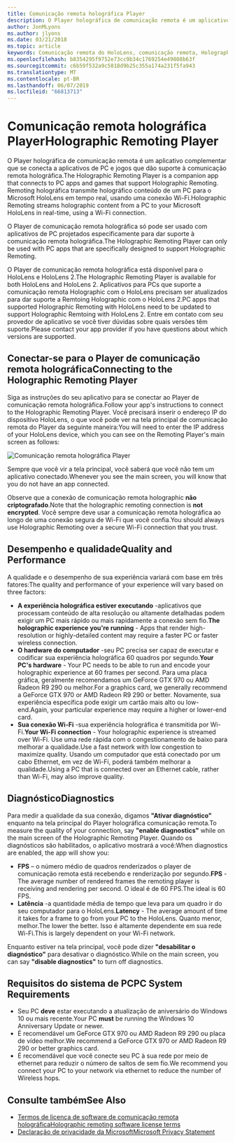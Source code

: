```yaml
---
title: Comunicação remota holográfica Player
description: O Player holográfica de comunicação remota é um aplicativo complementar que se conecta a aplicativos de PC e jogos que dão suporte à comunicação remota holográfica. Remoting holográfica transmite holográfico conteúdo de um PC para o Microsoft HoloLens em tempo real, usando uma conexão Wi-Fi.
author: JonMLyons
ms.author: jlyons
ms.date: 03/21/2018
ms.topic: article
keywords: Comunicação remota do HoloLens, comunicação remota, Holographic
ms.openlocfilehash: b8354295f9752e73cc9b34c1769254e49808b63f
ms.sourcegitcommit: c6b59f532a9c5818d9b25c355a174a231f5fa943
ms.translationtype: MT
ms.contentlocale: pt-BR
ms.lasthandoff: 06/07/2019
ms.locfileid: "66813713"
---
```

# <a name="holographic-remoting-player"></a><span data-ttu-id="481a3-105">Comunicação remota holográfica Player</span><span class="sxs-lookup"><span data-stu-id="481a3-105">Holographic Remoting Player</span></span>

<span data-ttu-id="481a3-106">O Player holográfica de comunicação remota é um aplicativo complementar que se conecta a aplicativos de PC e jogos que dão suporte à comunicação remota holográfica.</span><span class="sxs-lookup"><span data-stu-id="481a3-106">The Holographic Remoting Player is a companion app that connects to PC apps and games that support Holographic Remoting.</span></span> <span data-ttu-id="481a3-107">Remoting holográfica transmite holográfico conteúdo de um PC para o Microsoft HoloLens em tempo real, usando uma conexão Wi-Fi.</span><span class="sxs-lookup"><span data-stu-id="481a3-107">Holographic Remoting streams holographic content from a PC to your Microsoft HoloLens in real-time, using a Wi-Fi connection.</span></span>

<span data-ttu-id="481a3-108">O Player de comunicação remota holográfica só pode ser usado com aplicativos de PC projetados especificamente para dar suporte à comunicação remota holográfica.</span><span class="sxs-lookup"><span data-stu-id="481a3-108">The Holographic Remoting Player can only be used with PC apps that are specifically designed to support Holographic Remoting.</span></span>

<span data-ttu-id="481a3-109">O Player de comunicação remota holográfica está disponível para o HoloLens e HoloLens 2.</span><span class="sxs-lookup"><span data-stu-id="481a3-109">The Holographic Remoting Player is available for both HoloLens and HoloLens 2.</span></span>  <span data-ttu-id="481a3-110">Aplicativos para PCs que suporte a comunicação remota Holographic com o HoloLens precisam ser atualizados para dar suporte a Remtoing Holographic com o HoloLens 2.</span><span class="sxs-lookup"><span data-stu-id="481a3-110">PC apps that supported Holographic Remoting with HoloLens need to be updated to support Holographic Remtoing with HoloLens 2.</span></span>  <span data-ttu-id="481a3-111">Entre em contato com seu provedor de aplicativo se você tiver dúvidas sobre quais versões têm suporte.</span><span class="sxs-lookup"><span data-stu-id="481a3-111">Please contact your app provider if you have questions about which versions are supported.</span></span>

## <a name="connecting-to-the-holographic-remoting-player"></a><span data-ttu-id="481a3-112">Conectar-se para o Player de comunicação remota holográfica</span><span class="sxs-lookup"><span data-stu-id="481a3-112">Connecting to the Holographic Remoting Player</span></span>

<span data-ttu-id="481a3-113">Siga as instruções do seu aplicativo para se conectar ao Player de comunicação remota holográfica.</span><span class="sxs-lookup"><span data-stu-id="481a3-113">Follow your app's instructions to connect to the Holographic Remoting Player.</span></span> <span data-ttu-id="481a3-114">Você precisará inserir o endereço IP do dispositivo HoloLens, o que você pode ver na tela principal de comunicação remota do Player da seguinte maneira:</span><span class="sxs-lookup"><span data-stu-id="481a3-114">You will need to enter the IP address of your HoloLens device, which you can see on the Remoting Player's main screen as follows:</span></span>

![Comunicação remota holográfica Player](images/holographicremotingplayer.png)

<span data-ttu-id="481a3-116">Sempre que você vir a tela principal, você saberá que você não tem um aplicativo conectado.</span><span class="sxs-lookup"><span data-stu-id="481a3-116">Whenever you see the main screen, you will know that you do not have an app connected.</span></span>

<span data-ttu-id="481a3-117">Observe que a conexão de comunicação remota holographic **não criptografado**.</span><span class="sxs-lookup"><span data-stu-id="481a3-117">Note that the holographic remoting connection is **not encrypted**.</span></span> <span data-ttu-id="481a3-118">Você sempre deve usar a comunicação remota holográfica ao longo de uma conexão segura de Wi-Fi que você confia.</span><span class="sxs-lookup"><span data-stu-id="481a3-118">You should always use Holographic Remoting over a secure Wi-Fi connection that you trust.</span></span>

## <a name="quality-and-performance"></a><span data-ttu-id="481a3-119">Desempenho e qualidade</span><span class="sxs-lookup"><span data-stu-id="481a3-119">Quality and Performance</span></span>

<span data-ttu-id="481a3-120">A qualidade e o desempenho de sua experiência variará com base em três fatores:</span><span class="sxs-lookup"><span data-stu-id="481a3-120">The quality and performance of your experience will vary based on three factors:</span></span>
* <span data-ttu-id="481a3-121">**A experiência holográfica estiver executando** -aplicativos que processam conteúdo de alta resolução ou altamente detalhadas podem exigir um PC mais rápido ou mais rapidamente a conexão sem fio.</span><span class="sxs-lookup"><span data-stu-id="481a3-121">**The holographic experience you're running** - Apps that render high-resolution or highly-detailed content may require a faster PC or faster wireless connection.</span></span>
* <span data-ttu-id="481a3-122">**O hardware do computador** -seu PC precisa ser capaz de executar e codificar sua experiência holográfica 60 quadros por segundo.</span><span class="sxs-lookup"><span data-stu-id="481a3-122">**Your PC's hardware** - Your PC needs to be able to run and encode your holographic experience at 60 frames per second.</span></span> <span data-ttu-id="481a3-123">Para uma placa gráfica, geralmente recomendamos um GeForce GTX 970 ou AMD Radeon R9 290 ou melhor.</span><span class="sxs-lookup"><span data-stu-id="481a3-123">For a graphics card, we generally recommend a GeForce GTX 970 or AMD Radeon R9 290 or better.</span></span> <span data-ttu-id="481a3-124">Novamente, sua experiência específica pode exigir um cartão mais alto ou low-end.</span><span class="sxs-lookup"><span data-stu-id="481a3-124">Again, your particular experience may require a higher or lower-end card.</span></span>
* <span data-ttu-id="481a3-125">**Sua conexão Wi-Fi** -sua experiência holográfica é transmitida por Wi-Fi.</span><span class="sxs-lookup"><span data-stu-id="481a3-125">**Your Wi-Fi connection** - Your holographic experience is streamed over Wi-Fi.</span></span> <span data-ttu-id="481a3-126">Use uma rede rápida com o congestionamento de baixo para melhorar a qualidade.</span><span class="sxs-lookup"><span data-stu-id="481a3-126">Use a fast network with low congestion to maximize quality.</span></span> <span data-ttu-id="481a3-127">Usando um computador que está conectado por um cabo Ethernet, em vez de Wi-Fi, poderá também melhorar a qualidade.</span><span class="sxs-lookup"><span data-stu-id="481a3-127">Using a PC that is connected over an Ethernet cable, rather than Wi-Fi, may also improve quality.</span></span>

## <a name="diagnostics"></a><span data-ttu-id="481a3-128">Diagnóstico</span><span class="sxs-lookup"><span data-stu-id="481a3-128">Diagnostics</span></span>

<span data-ttu-id="481a3-129">Para medir a qualidade da sua conexão, digamos **"Ativar diagnóstico"** enquanto na tela principal do Player holográfica comunicação remota.</span><span class="sxs-lookup"><span data-stu-id="481a3-129">To measure the quality of your connection, say **"enable diagnostics"** while on the main screen of the Holographic Remoting Player.</span></span> <span data-ttu-id="481a3-130">Quando os diagnósticos são habilitados, o aplicativo mostrará a você:</span><span class="sxs-lookup"><span data-stu-id="481a3-130">When diagnostics are enabled, the app will show you:</span></span>
* <span data-ttu-id="481a3-131">**FPS** – o número médio de quadros renderizados o player de comunicação remota está recebendo e renderização por segundo.</span><span class="sxs-lookup"><span data-stu-id="481a3-131">**FPS** - The average number of rendered frames the remoting player is receiving and rendering per second.</span></span> <span data-ttu-id="481a3-132">O ideal é de 60 FPS.</span><span class="sxs-lookup"><span data-stu-id="481a3-132">The ideal is 60 FPS.</span></span>
* <span data-ttu-id="481a3-133">**Latência** -a quantidade média de tempo que leva para um quadro ir do seu computador para o HoloLens.</span><span class="sxs-lookup"><span data-stu-id="481a3-133">**Latency** - The average amount of time it takes for a frame to go from your PC to the HoloLens.</span></span> <span data-ttu-id="481a3-134">Quanto menor, melhor.</span><span class="sxs-lookup"><span data-stu-id="481a3-134">The lower the better.</span></span> <span data-ttu-id="481a3-135">Isso é altamente dependente em sua rede Wi-Fi.</span><span class="sxs-lookup"><span data-stu-id="481a3-135">This is largely dependent on your Wi-Fi network.</span></span>

<span data-ttu-id="481a3-136">Enquanto estiver na tela principal, você pode dizer **"desabilitar o diagnóstico"** para desativar o diagnóstico.</span><span class="sxs-lookup"><span data-stu-id="481a3-136">While on the main screen, you can say **"disable diagnostics"** to turn off diagnostics.</span></span>

## <a name="pc-system-requirements"></a><span data-ttu-id="481a3-137">Requisitos do sistema de PC</span><span class="sxs-lookup"><span data-stu-id="481a3-137">PC System Requirements</span></span>
* <span data-ttu-id="481a3-138">Seu PC **deve** estar executando a atualização de aniversário do Windows 10 ou mais recente.</span><span class="sxs-lookup"><span data-stu-id="481a3-138">Your PC **must** be running the Windows 10 Anniversary Update or newer.</span></span>
* <span data-ttu-id="481a3-139">É recomendável um GeForce GTX 970 ou AMD Radeon R9 290 ou placa de vídeo melhor.</span><span class="sxs-lookup"><span data-stu-id="481a3-139">We recommend a GeForce GTX 970 or AMD Radeon R9 290 or better graphics card.</span></span>
* <span data-ttu-id="481a3-140">É recomendável que você conecte seu PC à sua rede por meio de ethernet para reduzir o número de saltos de sem fio.</span><span class="sxs-lookup"><span data-stu-id="481a3-140">We recommend you connect your PC to your network via ethernet to reduce the number of Wireless hops.</span></span>

## <a name="see-also"></a><span data-ttu-id="481a3-141">Consulte também</span><span class="sxs-lookup"><span data-stu-id="481a3-141">See Also</span></span>
* [<span data-ttu-id="481a3-142">Termos de licença de software de comunicação remota holográfica</span><span class="sxs-lookup"><span data-stu-id="481a3-142">Holographic remoting software license terms</span></span>](https://docs.microsoft.com/en-us/legal/mixed-reality/microsoft-holographic-remoting-software-license-terms)
* [<span data-ttu-id="481a3-143">Declaração de privacidade da Microsoft</span><span class="sxs-lookup"><span data-stu-id="481a3-143">Microsoft Privacy Statement</span></span>](https://go.microsoft.com/fwlink/?LinkId=521839)

